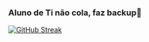 ### Aluno de Ti não cola, faz backup👋
[![GitHub Streak](https://github-readme-streak-stats.herokuapp.com/MariaLuisaRadons=DenverCoder1)](https://git.io/streak-stats)
<!--
**MariaLuisaRadons/MariaLuisaRadons** is a ✨ _special_ ✨ repository because its `README.md` (this file) appears on your GitHub profile.

Here are some ideas to get you started:

- 🔭 I’m currently working on ...
- 🌱 I’m currently learning ...
- 👯 I’m looking to collaborate on ...
- 🤔 I’m looking for help with ...
- 💬 Ask me about ...
- 📫 How to reach me: ...
- 😄 Pronouns: ...
- ⚡ Fun fact: ...
-->
